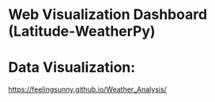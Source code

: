 # Web Visualization Dashboard (Latitude-WeatherPy)

# Data Visualization:

https://feelingsunny.github.io/Weather_Analysis/

